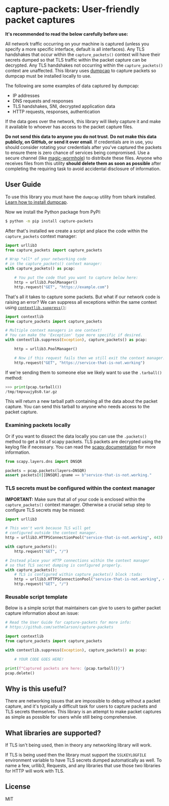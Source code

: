 # capture-packets: User-friendly packet captures

**It's recommended to read the below carefully before use:**

All network traffic occurring on your machine is captured (unless you specify a more specific interface, default is all interfaces).
Any TLS handshakes that occur within the `capture_packets()` context will have their secrets dumped so that TLS traffic within the packet capture can be decrypted.
Any TLS handshakes not occurring within the `capture_packets()` context are unaffected. This library uses [dumpcap](https://www.wireshark.org/docs/man-pages/dumpcap.html) to capture
packets so dumpcap must be installed locally to use.

The following are some examples of data captured by dumpcap:

- IP addresses
- DNS requests and responses
- TLS handshakes, SNI, decrypted application data
- HTTP requests, responses, authentication

If the data goes over the network, this library will likely capture it and make it available to whoever has access to the packet capture files.

**Do not send this data to anyone you do not trust**. **Do not make this data publicly, on GitHub, or send it over email**.
If credentials are in use, you should consider rotating your credentials after you've captured the packets to ensure there is zero chance of services being compromised.
Use a secure channel (like [magic-wormhole](https://github.com/magic-wormhole/magic-wormhole)) to distribute these files.
Anyone who receives files from this utility **should delete them as soon as possible** after completing the requiring task to avoid accidental disclosure of information.

## User Guide

To use this library you must have the `dumpcap` utility from tshark installed. [Learn how to install dumpcap](https://tshark.dev/setup/install).

Now we install the Python package from PyPI:

```bash
$ python -m pip install capture-packets
```

After that's installed we create a script and place the code
within the `capture_packets` context manager:

```python
import urllib3
from capture_packets import capture_packets

# Wrap *all* of your networking code
# in the capture_packets() context manager:
with capture_packets() as pcap:

    # You put the code that you want to capture below here:
    http = urllib3.PoolManager()
    http.request("GET", "https://example.com")
```

That's all it takes to capture some packets. But what if our network code is raising an error? We can suppress all exceptions within the same context using [`contextlib.suppress()`](https://docs.python.org/3/library/contextlib.html#contextlib.suppress):

```python
import contextlib
from capture_packets import capture_packets

# Multiple context managers in one context!
# You can make the 'Exception' type more specific if desired.
with contextlib.suppress(Exception), capture_packets() as pcap:

    http = urllib3.PoolManager()

    # Now if this request fails then we still exit the context manager.
    http.request("GET", "https://service-that-is-not.working")
```

If we're sending them to someone else we likely want to use the `.tarball()` method:

```python
>>> print(pcap.tarball())
/tmp/tmpvuujy8s0.tar.gz
```

This will return a new tarball path containing all the data about the packet capture.
You can send this tarball to anyone who needs access to the packet capture.

### Examining packets locally

Or if you want to dissect the data locally you can use the `.packets()` method to get a list of scapy packets.
TLS packets are decrypted using the keylog file if necessary. You can read the [scapy documentation](https://scapy.readthedocs.io/en/latest/) for more information.

```python
from scapy.layers.dns import DNSQR

packets = pcap.packets(layers=DNSQR)
assert packets[0][DNSQR].qname == b"service-that-is-not.working."
```

### TLS secrets must be configured within the context manager

**IMPORTANT:** Make sure that all of your code is enclosed within the `capture_packets()` context manager.
Otherwise a crucial setup step to configure TLS secrets may be missed:

```python
import urllib3

# This won't work because TLS will get
# configured outside the context manager.
http = urllib3.HTTPSConnectionPool("service-that-is-not.working", 443)

with capture_packets():
    http.request("GET", "/")

# Instead place your HTTP connections within the context manager
# so that TLS secret dumping is configured properly.
with capture_packets():
    # TLS is configured within capture_packets() block :tada:
    http = urllib3.HTTPSConnectionPool("service-that-is-not.working", 443)
    http.request("GET", "/")
```

### Reusable script template

Below is a simple script that maintainers can give to users to gather packet capture information about an issue:

```python
# Read the User Guide for capture-packets for more info:
# https://github.com/sethmlarson/capture-packets

import contextlib
from capture_packets import capture_packets

with contextlib.suppress(Exception), capture_packets() as pcap:

    # YOUR CODE GOES HERE!

print(f"Captured packets are here: {pcap.tarball()}")
pcap.delete()
```

## Why is this useful?

There are networking issues that are impossible to debug without a packet capture, and it's typically a difficult task for users to capture packets and TLS secrets themselves. This library is an attempt to make packet captures as simple as possible for users while still being comprehensive.

## What libraries are supported?

If TLS isn't being used, then in theory any networking library will work.

If TLS is being used then the library must support the `SSLKEYLOGFILE` environment variable to have TLS secrets dumped automatically as well. To name a few, urllib3, Requests, and any libraries that use those two libraries for HTTP will work with TLS.

## License

MIT
